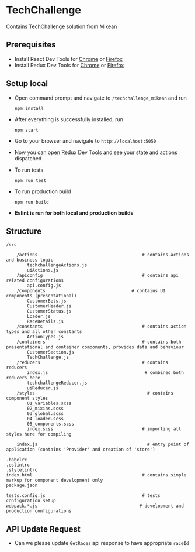 # TechChallenge

Contains TechChallenge solution from Mikean

## Prerequisites

- Install React Dev Tools for [Chrome](https://chrome.google.com/webstore/detail/react-developer-tools/fmkadmapgofadopljbjfkapdkoienihi) or [Firefox](https://addons.mozilla.org/en-US/firefox/addon/react-devtools/?src=search)
- Install Redux Dev Tools for [Chrome](https://chrome.google.com/webstore/detail/redux-devtools/lmhkpmbekcpmknklioeibfkpmmfibljd) or [Firefox](https://addons.mozilla.org/en-US/firefox/addon/remotedev/?src=cb-dl-recentlyadded)

## Setup local
- Open command prompt and navigate to `/techchallenge_mikean` and run

    ```
    npm install
    ```

- After everything is successfully installed, run

    ```
    npm start
    ```

- Go to your browser and navigate to `http://localhost:5050`


- Now you can open Redux Dev Tools and see your state and actions dispatched


- To run tests

    ```
    npm run test
    ```

- To run production build

    ```
    npm run build
    ```

- **Eslint is run for both local and production builds**

## Structure

```
/src

    /actions                                        # contains actions and business logic
        techchallengeActions.js
        uiActions.js
    /apiconfig                                      # contains api related configurations
        api.config.js
    /components                                 # contains UI components (presentational)
        CustomerBets.js                         
        CustomerHeader.js
        CustomerStatus.js
        Loader.js
        RaceDetails.js
    /constants                                      # contains action types and all other constants
        ActionTypes.js
    /containers                                     # contains both presentational and container components, provides data and behaviour
        CustomerSection.js
        TechChallenge.js
    /reducers                                       # contains reducers
        index.js                                     # combined both reducers here
        techchallengeReducer.js
        uiReducer.js
    /styles                                           # contains component styles
        01_variables.scss
        02_mixins.scss
        03_global.scss
        04_loader.scss
        05_components.scss
        index.scss                                  # importing all styles here for compiling

    index.js                                          # entry point of application (contains 'Provider' and creation of 'store')

.babelrc
.eslintrc
.stylelintrc
index.html                                          # contains simple markup for component development only
package.json

tests.config.js                                     # tests configuration setup
webpack.*.js                                       # development and production configurations

```

## API Update Request

- Can we please update `GetRaces` api response to have appropriate `raceId`
